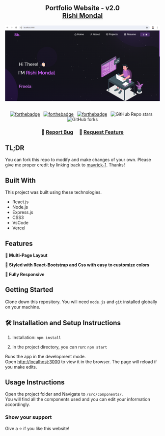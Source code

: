 <h2 align="center">
  Portfolio Website - v2.0<br/>
  <a href="" target="_blank">Rishi Mondal</a>
</h2>
<div align="center">
  <img alt="Demo" src="./Images/readme-img.png" />
</div>

<br/>

<center>

[![forthebadge](https://forthebadge.com/images/badges/built-with-love.svg)](https://forthebadge.com) &nbsp;
[![forthebadge](https://forthebadge.com/images/badges/made-with-javascript.svg)](https://forthebadge.com) &nbsp;
[![forthebadge](https://forthebadge.com/images/badges/open-source.svg)](https://forthebadge.com) &nbsp;
![GitHub Repo stars](https://img.shields.io/github/stars/mavrick-1/Portfolio?color=red&logo=github&style=for-the-badge) &nbsp;
![GitHub forks](https://img.shields.io/github/forks/mavrick-1/Portfolio?color=red&logo=github&style=for-the-badge)

</center>

<h3 align="center">
    🔹
    <a href="https://github.com/mavrick-1/Portfolio/issues">Report Bug</a> &nbsp; &nbsp;
    🔹
    <a href="https://github.com/mavrick-1/Portfolio/issues">Request Feature</a>
</h3>

## TL;DR

You can fork this repo to modify and make changes of your own. Please give me proper credit by linking back to [mavrick-1](https://github.com/mavrick-1/Portfolio). Thanks!

## Built With



This project was built using these technologies.

- React.js
- Node.js
- Express.js
- CSS3
- VsCode
- Vercel

## Features

**📖 Multi-Page Layout**

**🎨 Styled with React-Bootstrap and Css with easy to customize colors**

**📱 Fully Responsive**

## Getting Started

Clone down this repository. You will need `node.js` and `git` installed globally on your machine.

## 🛠 Installation and Setup Instructions

1. Installation: `npm install`

2. In the project directory, you can run: `npm start`

Runs the app in the development mode.\
Open [http://localhost:3000](http://localhost:3000) to view it in the browser.
The page will reload if you make edits.

## Usage Instructions

Open the project folder and Navigate to `/src/components/`. <br/>
You will find all the components used and you can edit your information accordingly.

### Show your support

Give a ⭐ if you like this website!

